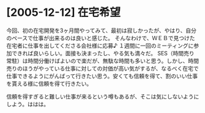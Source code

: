 # [2005-12-12] 在宅希望


今回、初の在宅開発を3ヶ月間やってみて、最初は寂しかったが、やはり、自分のペースで仕事が出来るのは良いと感じた。
そんなわけで、ＷＥＢで見つけた在宅者に仕事を出してくださる会社様に応募♪
１週間に一回のミーティングに参加できれば良いらしい。面接も決まったし、やる気も満々だ。
SES（時間売り常駐）は時間分働けばよいので楽だが、無駄な時間も多いと思う。しかし、時間売りのほうがやっている仕事に対しての対価が高い気がするが、なるべく在宅で仕事できるようにがんばって行きたい思う。安くても信頼を得て、割のいい仕事を貰える様に信頼を得て行きたい。

信頼を得すぎると難しい仕事が来るという噂もあるが、そこは気にしないようにしよう。ははは。

